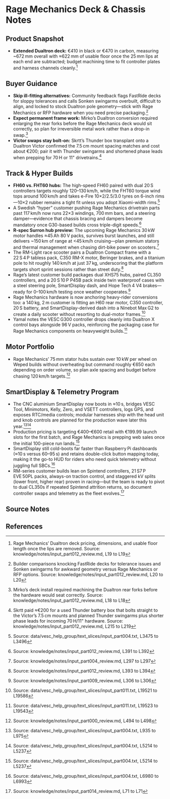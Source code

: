 # Rage Mechanics Deck & Chassis Notes

## Product Snapshot

- **Extended Dualtron deck:** €410 in black or €470 in carbon, measuring ~672 mm overall with ≈622 mm of usable floor once the 25 mm lips at each end are subtracted; budget machining time to fit controller plates and harness channels cleanly.[^deck_specs]

## Buyer Guidance

- **Skip ill-fitting alternatives:** Community feedback flags FastRide decks for sloppy tolerances and calls Sonken swingarms overbuilt, difficult to align, and locked to stock Dualtron pole geometry—stick with Rage Mechanics or RFP hardware when you need precise packaging.[^fitment_caveats]
- **Expect permanent frame work:** Mirko’s Dualtron conversion required enlarging the rear forks before the Rage Mechanics deck would sit correctly, so plan for irreversible metal work rather than a drop-in swap.[^fork_machining]
- **Victor swaps stay bolt-on:** Skrtt’s Thunder box transplant onto a Dualtron Victor confirmed the 7.5 cm mount spacing matches and cost about €200; pair it with Thunder swingarms and shortened phase leads when prepping for 70 H or 11" drivetrains.[^victor_transplant]

## Track & Hyper Builds

- **FH60 vs. FHT60 hubs:** The high-speed FH60 paired with dual 20 S controllers targets roughly 120–130 km/h, while the FHT60 torque wind tops around 100 km/h and takes e-Fire 10×2/2.5/3.0 tyres on 6-inch rims—10×2 rubber remains a tight fit unless you adopt Xiaomi-width rims.[^1]
- A Swedish “hyper” customer pushing Rage Mechanics drivetrain parts past 117 km/h now runs 22×3 windings, 700 mm bars, and a steering damper—evidence that chassis bracing and dampers become mandatory once G30-based builds cross triple-digit speeds.[^2]
- **R-spec Surron hub preview:** The upcoming Rage Mechanics 30 kW motor handles ≈45 Ah 80 V packs, survives burst launches, and still delivers ~150 km of range at <45 km/h cruising—plan premium stators and thermal management when chasing dirt-bike power on scooters.[^3]
- The RM-Light race scooter pairs a Dualtron Compact frame with a 22 S 4 P tabless pack, C350 RM-X motor, Beringer brakes, and a titanium pole to hit roughly 140 km/h at just 37 kg, underscoring that the platform targets short sprint sessions rather than street duty.[^4]
- Rage’s latest customer build packages dual XHS75 hubs, paired CL350 controllers, and a 20 S 10 P P45B pack inside twin waterproof cases with a steel steering pole, SmartDisplay dash, and Hope Tech 4 V4 brakes—ready for 0–100 km/h testing once weather cooperates.[^5]
- Rage Mechanics hardware is now anchoring heavy-rider conversions too: a 140 kg, 2 m customer is fitting an H60 rear motor, C350 controller, 20 S battery, and SmartDisplay-derived dash into a Ninebot Max G2 to create a daily scooter without resorting to dual-motor frames.[^g2_heavy_rider]
- Yamal notes the VESC G300 controller drops cleanly into Dualtron X control bays alongside 96 V packs, reinforcing the packaging case for Rage Mechanics components on heavyweight builds.[^g300_dualtron]

## Motor Portfolio

- Rage Mechanics’ 75 mm stator hubs sustain over 10 kW per wheel on Weped builds without overheating but command roughly €650 each depending on order volume, so plan axle spacing and budget before chasing 120 km/h targets.[^6]

## SmartDisplay & Telemetry Program

- The CNC aluminium SmartDisplay now boots in ≈10 s, bridges VESC Tool, Minimotors, Kelly, Zero, and VSETT controllers, logs GPS, and exposes RTC/media controls; modular harnesses ship with the head unit and knob controls are planned for the production wave later this year.[^7][^8]
- Production pricing is targeting €400–€600 retail with €199.99 launch slots for the first batch, and Rage Mechanics is prepping web sales once the initial 100-piece run lands.[^8]
- SmartDisplay still cold-boots far faster than Raspberry Pi dashboards (≈10 s versus 60–95 s) and retains double-click button mapping today, making it the go-to HUD for riders who need quick telemetry without juggling full SBCs.[^9]
- RM-series customer builds lean on Spintend controllers, 21 S7 P EVE 50PL packs, always-on traction control, and staggered kV splits (lower front, higher rear) proven in racing—but the team is ready to pivot to dual CL350s if repeated Spintend attrition returns, so document controller swaps and telemetry as the fleet evolves.[^10]

## Source Notes

[^deck_specs]: Rage Mechanics’ Dualtron deck pricing, dimensions, and usable floor length once the lips are removed. Source: knowledge/notes/input_part012_review.md, L19 to L19
[^fitment_caveats]: Builder comparisons knocking FastRide decks for tolerance issues and Sonken swingarms for awkward geometry versus Rage Mechanics or RFP options. Source: knowledge/notes/input_part012_review.md, L20 to L20
[^fork_machining]: Mirko’s deck install required machining the Dualtron rear forks before the hardware would seat correctly. Source: knowledge/notes/input_part012_review.md, L18 to L18
[^victor_transplant]: Skrtt paid ≈€200 for a used Thunder battery box that bolts straight to the Victor’s 7.5 cm mounts and planned Thunder swingarms plus shorter phase leads for incoming 70 H/11" hardware. Source: knowledge/notes/input_part012_review.md, L215 to L219
[^g2_heavy_rider]: Source: data/vesc_help_group/text_slices/input_part011.txt, L19521 to L19586
[^g300_dualtron]: Source: data/vesc_help_group/text_slices/input_part011.txt, L19523 to L19543

## References

[^1]: Source: data/vesc_help_group/text_slices/input_part004.txt, L3475 to L3496
[^2]: Source: knowledge/notes/input_part012_review.md, L391 to L392
[^3]: Source: knowledge/notes/input_part004_review.md, L297 to L297
[^4]: Source: knowledge/notes/input_part012_review.md, L393 to L394
[^5]: Source: knowledge/notes/input_part009_review.md, L306 to L306
[^6]: Source: knowledge/notes/input_part000_review.md, L494 to L498
[^7]: Source: data/vesc_help_group/text_slices/input_part004.txt, L935 to L975
[^8]: Source: data/vesc_help_group/text_slices/input_part004.txt, L5214 to L5237
[^9]: Source: data/vesc_help_group/text_slices/input_part004.txt, L6980 to L6993
[^10]: Source: knowledge/notes/input_part014_review.md, L71 to L71

